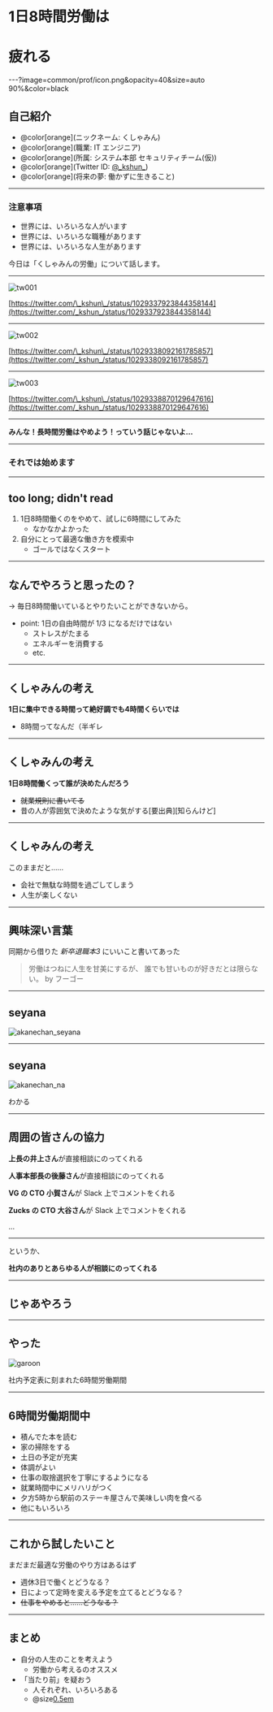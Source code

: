# 1日8時間労働は
# 疲れる

---?image=common/prof/icon.png&opacity=40&size=auto 90%&color=black

## 自己紹介

- @color[orange](ニックネーム: くしゃみん)
- @color[orange](職業: IT エンジニア)
- @color[orange](所属: システム本部 セキュリティチーム(仮))
- @color[orange](Twitter ID: [@\_kshun\_](https://twitter.com/_kshun_))
- @color[orange](将来の夢: 働かずに生きること)

---

### 注意事項

- 世界には、いろいろな人がいます
- 世界には、いろいろな職種があります
- 世界には、いろいろな人生があります

今日は「くしゃみんの労働」について話します。

---

![tw001](20180817_vglt/img/tw001.png)

[https://twitter.com/\_kshun\_/status/1029337923844358144](https://twitter.com/_kshun_/status/1029337923844358144)

---

![tw002](20180817_vglt/img/tw002.png)

[https://twitter.com/\_kshun\_/status/1029338092161785857](https://twitter.com/_kshun_/status/1029338092161785857)

---

![tw003](20180817_vglt/img/tw003.png)

[https://twitter.com/\_kshun\_/status/1029338870129647616](https://twitter.com/_kshun_/status/1029338870129647616)

---

**みんな！長時間労働はやめよう！っていう話じゃないよ…**

---

### それでは始めます

---

## too long; didn't read

1. 1日8時間働くのをやめて、試しに6時間にしてみた
    - なかなかよかった
2. 自分にとって最適な働き方を模索中
    - ゴールではなくスタート

---

## なんでやろうと思ったの？

-> 毎日8時間働いているとやりたいことができないから。

- point: 1日の自由時間が 1/3 になるだけではない
    - ストレスがたまる
    - エネルギーを消費する
    - etc.

---

## くしゃみんの考え

**1日に集中できる時間って絶好調でも4時間くらいでは**

- 8時間ってなんだ（半ギレ

---

## くしゃみんの考え

**1日8時間働くって誰が決めたんだろう**

- ~~就業規則に書いてる~~
- 昔の人が雰囲気で決めたような気がする\[要出典\]\[知らんけど\]

---

## くしゃみんの考え

このままだと……

- 会社で無駄な時間を過ごしてしまう
- 人生が楽しくない

---

## 興味深い言葉

同期から借りた *新卒退職本3* にいいこと書いてあった

> 労働はつねに人生を甘美にするが、
> 誰でも甘いものが好きだとは限らない。
> by フーゴー

---

## seyana

![akanechan_seyana](20180817_vglt/img/seyana.png)

---

## seyana

![akanechan_na](20180817_vglt/img/na.jpg)

わかる

---

## 周囲の皆さんの協力

**上長の井上さん**が直接相談にのってくれる

**人事本部長の後藤さん**が直接相談にのってくれる

**VG の CTO 小賀さん**が Slack 上でコメントをくれる

**Zucks の CTO 大谷さん**が Slack 上でコメントをくれる


...

---

というか、

**社内のありとあらゆる人が相談にのってくれる**

---

## じゃあやろう

---

## やった

![garoon](20180817_vglt/img/garoon1.png)

社内予定表に刻まれた6時間労働期間

---

## 6時間労働期間中

- 積んでた本を読む
- 家の掃除をする
- 土日の予定が充実
- 体調がよい
- 仕事の取捨選択を丁寧にするようになる
- 就業時間中にメリハリがつく
- 夕方5時から駅前のステーキ屋さんで美味しい肉を食べる
- 他にもいろいろ

---

## これから試したいこと

まだまだ最適な労働のやり方はあるはず

- 週休3日で働くとどうなる？
- 日によって定時を変える予定を立てるとどうなる？
- ~~仕事をやめると……どうなる？~~

---

## まとめ

- 自分の人生のことを考えよう
    - 労働から考えるのオススメ
- 「当たり前」を疑おう
    - 人それぞれ、いろいろある
    - @size[0.5em](画一化されたルールの中には、あまり合理的じゃないものがあるかもね)

